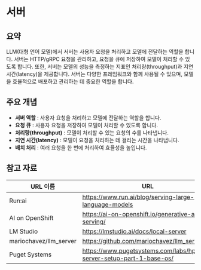 # 서버
## 요약
LLM(대형 언어 모델)에서 서버는 사용자 요청을 처리하고 모델에 전달하는 역할을 합니다. 서버는 HTTP/gRPC 요청을 관리하고, 요청을 큐에 저장하여 모델이 처리할 수 있도록 합니다. 또한, 서버는 모델의 성능을 측정하는 지표인 처리량(throughput)과 지연 시간(latency)을 제공합니다. 서버는 다양한 프레임워크와 함께 사용될 수 있으며, 모델을 효율적으로 배포하고 관리하는 데 중요한 역할을 합니다.

## 주요 개념
- **서버 역할** : 사용자 요청을 처리하고 모델에 전달하는 역할을 합니다.
- **요청 큐** : 사용자 요청을 저장하여 모델이 처리할 수 있도록 합니다.
- **처리량(throughput)** : 모델이 처리할 수 있는 요청의 수를 나타냅니다.
- **지연 시간(latency)** : 모델이 요청을 처리하는 데 걸리는 시간을 나타냅니다.
- **배치 처리** : 여러 요청을 한 번에 처리하여 효율성을 높입니다.

## 참고 자료
| URL 이름 | URL |
| --- | --- |
| Run:ai | https://www.run.ai/blog/serving-large-language-models |
| AI on OpenShift | https://ai-on-openshift.io/generative-ai/llm-serving/ |
| LM Studio | https://lmstudio.ai/docs/local-server |
| mariochavez/llm_server | https://github.com/mariochavez/llm_server |
| Puget Systems | https://www.pugetsystems.com/labs/hpc/llm-server-setup-part-1-base-os/ |